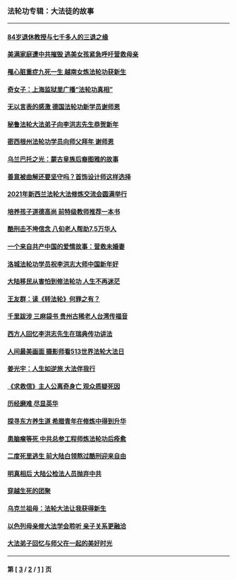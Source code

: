 ### 法轮功专辑：大法徒的故事
---
#### [84岁退休教授与七千多人的三退之缘](../../pages/nf1147481/n13796650.md?08200430) 
#### [美满家庭遭中共摧毁 逃美女孩紧急呼吁营救母亲](../../pages/nf1147481/n13792859.md?08200430) 
#### [罹心脏重症九死一生 越南女炼法轮功获新生](../../pages/nf1147481/n13732766.md?08200430) 
#### [奇女子：上海监狱里广播“法轮功真相”](../../pages/nf1147481/n13726443.md?08200430) 
#### [无以言表的感激 德国法轮功新学员谢师恩](../../pages/nf1147481/n13543790.md?08200430) 
#### [秘鲁法轮大法弟子向李洪志先生恭贺新年](../../pages/nf1147481/n13540182.md?08200430) 
#### [密西根州法轮功学员向师父拜年 谢师恩](../../pages/nf1147481/n13538183.md?08200430) 
#### [乌兰巴托之光：蒙古皇族后裔图雅的故事](../../pages/nf1147481/n13155759.md?08200430) 
#### [善意被曲解还要坚守吗？首饰设计师这样选择](../../pages/nf1147481/n13077575.md?08200430) 
#### [2021年新西兰法轮大法修炼交流会圆满举行](../../pages/nf1147481/n13033149.md?08200430) 
#### [培养孩子道德高尚 前特级教师推荐一本书](../../pages/nf1147481/n12938640.md?08200430) 
#### [酷刑击不垮信念 八旬老人帮助7.5万华人](../../pages/nf1147481/n12880712.md?08200430) 
#### [一个来自共产中国的爱情故事：营救未婚妻](../../pages/nf1147481/n12778386.md?08200430) 
#### [洛城法轮功学员祝李洪志大师中国新年好](../../pages/nf1147481/n12724685.md?08200430) 
#### [大陆移民从害怕到修法轮功 人生不再迷茫](../../pages/nf1147481/n12414325.md?08200430) 
#### [王友群：读《转法轮》何罪之有？](../../pages/nf1147481/n12408647.md?08200430) 
#### [千里跋涉 三麻袋书 贵州古稀老人台湾传福音](../../pages/nf1147481/n12198750.md?08200430) 
#### [西方人回忆李洪志先生在瑞典传功讲法](../../pages/nf1147481/n12099607.md?08200430) 
#### [人间最美画面 摄影师看513世界法轮大法日](../../pages/nf1147481/n12094118.md?08200430) 
#### [姜光宇：人生如逆旅 大法伴我行](../../pages/nf1147481/n12088664.md?08200430) 
#### [《求救信》主人公离奇身亡 观众质疑死因](../../pages/nf1147481/n11845215.md?08200430) 
#### [历经磨难 尽显英华](../../pages/nf1147481/n11723297.md?08200430) 
#### [探寻东方养生道 希腊青年在修炼中得到升华](../../pages/nf1147481/n11494502.md?08200430) 
#### [患脑瘤等死 中共总参工程师炼法轮功后痊愈](../../pages/nf1147481/n11466682.md?08200430) 
#### [二度死里逃生 前大陆白领熬过酷刑迎来自由](../../pages/nf1147481/n11368594.md?08200430) 
#### [明真相后 大陆公检法人员抛弃中共](../../pages/nf1147481/n11358618.md?08200430) 
#### [穿越生死的团聚](../../pages/nf1147481/n11258922.md?08200430) 
#### [乌克兰祖母：法轮大法让我获得新生](../../pages/nf1147481/n11269457.md?08200430) 
#### [以色列母亲修大法学会聆听 亲子关系更融洽](../../pages/nf1147481/n11268195.md?08200430) 
#### [大法弟子回忆与师父在一起的美好时光](../../pages/nf1147481/n11267759.md?08200430) 

---
#### 第 [ [3](./3.md?08200430) / [2](./2.md?08200430) / [1](./1.md?08200430) ] 页

